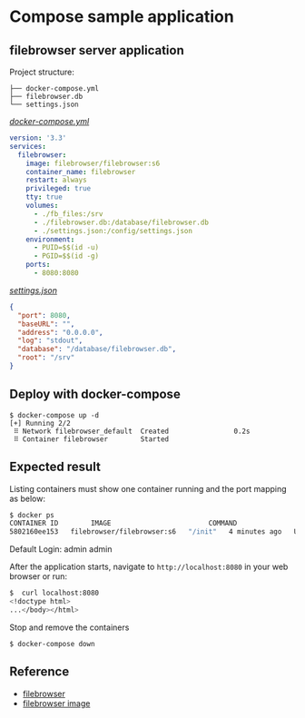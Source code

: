# Compose sample application

## filebrowser server application

Project structure:

```text
├── docker-compose.yml
├── filebrowser.db
└── settings.json
```

[_docker-compose.yml_](docker-compose.yml)

```yaml
version: '3.3'
services:
  filebrowser:
    image: filebrowser/filebrowser:s6
    container_name: filebrowser
    restart: always
    privileged: true
    tty: true
    volumes:
      - ./fb_files:/srv
      - ./filebrowser.db:/database/filebrowser.db
      - ./settings.json:/config/settings.json
    environment:
      - PUID=$$(id -u)
      - PGID=$$(id -g)
    ports:
      - 8080:8080
```

[_settings.json_](settings.json)

```json
{
  "port": 8080,
  "baseURL": "",
  "address": "0.0.0.0",
  "log": "stdout",
  "database": "/database/filebrowser.db",
  "root": "/srv"
}
```

## Deploy with docker-compose

```compose
$ docker-compose up -d
[+] Running 2/2
 ⠿ Network filebrowser_default  Created                0.2s
 ⠿ Container filebrowser        Started 
```

## Expected result

Listing containers must show one container running and the port mapping as below:

```bash
$ docker ps
CONTAINER ID        IMAGE                        COMMAND                  CREATED             STATUS              PORTS                  NAMES
5802160ee153   filebrowser/filebrowser:s6   "/init"   4 minutes ago   Up 4 minutes (unhealthy)   80/tcp, 0.0.0.0:8080->8080/tcp, :::8080->8080/tcp   filebrowser
```

Default Login: admin admin

After the application starts, navigate to `http://localhost:8080` in your web browser or run:

```bash
$  curl localhost:8080       
<!doctype html>
...</body></html>
```

Stop and remove the containers

```compose
$ docker-compose down
```

## Reference

- [filebrowser](https://filebrowser.org/cli/filebrowser-config-set)
- [filebrowser image](https://hub.docker.com/r/filebrowser/filebrowser/tags)